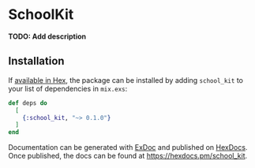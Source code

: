 # SchoolKit

**TODO: Add description**

## Installation

If [available in Hex](https://hex.pm/docs/publish), the package can be installed
by adding `school_kit` to your list of dependencies in `mix.exs`:

```elixir
def deps do
  [
    {:school_kit, "~> 0.1.0"}
  ]
end
```

Documentation can be generated with [ExDoc](https://github.com/elixir-lang/ex_doc)
and published on [HexDocs](https://hexdocs.pm). Once published, the docs can
be found at <https://hexdocs.pm/school_kit>.

